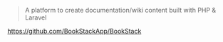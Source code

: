 
> A platform to create documentation/wiki content built with PHP & Laravel

<https://github.com/BookStackApp/BookStack>